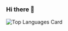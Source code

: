 ### Hi there 👋

![Top Languages Card](https://github-readme-stats.vercel.app/api/top-langs/?username=gijsdb&hide=blade,html,css,shell)
